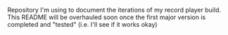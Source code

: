 Repository I'm using to document the iterations of my record player build.
This README will be overhauled soon once the first major version is completed and "tested" (i.e. I'll see if it works okay)
